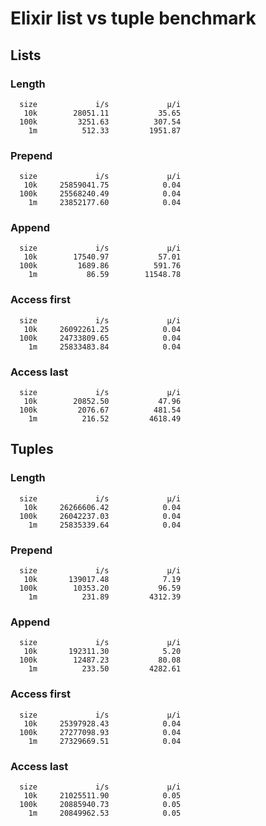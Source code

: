 # Elixir list vs tuple benchmark

## Lists

### Length

      size             i/s             μ/i
       10k        28051.11           35.65
      100k         3251.63          307.54
        1m          512.33         1951.87

### Prepend

      size             i/s             μ/i
       10k     25859041.75            0.04
      100k     25568240.49            0.04
        1m     23852177.60            0.04

### Append

      size             i/s             μ/i
       10k        17540.97           57.01
      100k         1689.86          591.76
        1m           86.59        11548.78

### Access first

      size             i/s             μ/i
       10k     26092261.25            0.04
      100k     24733809.65            0.04
        1m     25833483.84            0.04

### Access last

      size             i/s             μ/i
       10k        20852.50           47.96
      100k         2076.67          481.54
        1m          216.52         4618.49

## Tuples

### Length

      size             i/s             μ/i
       10k     26266606.42            0.04
      100k     26042237.03            0.04
        1m     25835339.64            0.04

### Prepend

      size             i/s             μ/i
       10k       139017.48            7.19
      100k        10353.20           96.59
        1m          231.89         4312.39

### Append

      size             i/s             μ/i
       10k       192311.30            5.20
      100k        12487.23           80.08
        1m          233.50         4282.61

### Access first

      size             i/s             μ/i
       10k     25397928.43            0.04
      100k     27277098.93            0.04
        1m     27329669.51            0.04

### Access last

      size             i/s             μ/i
       10k     21025511.90            0.05
      100k     20885940.73            0.05
        1m     20849962.53            0.05
